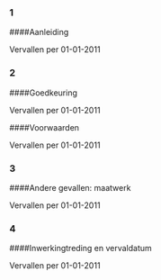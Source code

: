 <meta http-equiv='Content-Type' content='text/html; charset=utf-8' />

### 1  

####Aanleiding

Vervallen per 01-01-2011 

### 2  

####Goedkeuring

Vervallen per 01-01-2011 

####Voorwaarden

Vervallen per 01-01-2011 

### 3  

####Andere gevallen: maatwerk

Vervallen per 01-01-2011 

### 4  

####Inwerkingtreding en vervaldatum

Vervallen per 01-01-2011 

